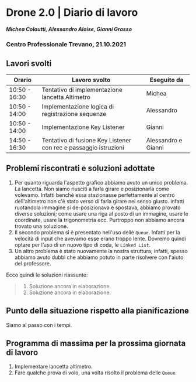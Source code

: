 # Drone 2.0 | Diario di lavoro
##### Michea Colautti, Alessandro Aloise, Gianni Grasso
### Centro Professionale Trevano, 21.10.2021

## Lavori svolti


|Orario        |Lavoro svolto                                                      |Eseguito da         |
|--------------|-------------------------------------------------------------------|--------------------|
|10:50 - 16:30 | Tentativo di implementazione lancetta Altimetro                   | Michea             |
|10:50 - 14:00 | Implementazione logica di registrazione sequenze                  | Alessandro         |
|10:50 - 14:00 | Implementazione Key Listener                                      | Gianni             |
|14:50 - 16:30 | Tentativo di fusione Key Listener con rec e passaggio istruzioni  | Alessandro e Gianni |

##  Problemi riscontrati e soluzioni adottate


1. Per quanto riguarda l'aspetto grafico abbiamo avuto un unico problema. La lancetta. Non siamo riusciti a farla girare e posizionarla come volevamo. Infatti benché essa stazionasse perfettamente al centro dell'altimetro non c'è stato verso di farla girare nel senso giusto. infatti ruotandola immagine si de-posizionava e spostava, abbiamo provato diverse soluzioni; come usare una riga al posto di un immagine, usare le coordinate, usare la trigonometria ecc.
Purtroppo non abbiamo ancora trovato una soluzione.
2. Il secondo problema si è presentato nell'uso delle `Queue`. Infatti per la velocità di input che avevamo esse erano troppo lente. Dovremo quindi optare per l’uso di un nuovo tipo di coda, le `Linked List`.
3. Un altro problema è stato nuovamente la nostra struttura; infatti, spesso abbiamo avuto dubbi che abbiamo potuto in parte risolvere con l'aiuto del professore.  


Ecco quindi le soluzioni riassunte:

>1. Soluzione ancora in elaborazione.
>2. Soluzione ancora in elaborazione.

 


##  Punto della situazione rispetto alla pianificazione

Siamo al passo con i tempi.

## Programma di massima per la prossima giornata di lavoro
1. Implementare lancetta altimetro.
2. Fare qualche prova di volo, una volta risolto il problema delle `Queue`.

